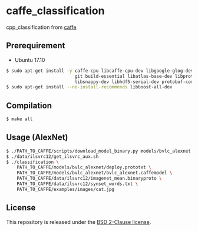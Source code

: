 # caffe_classification

cpp_classification from [caffe](https://github.com/BVLC/caffe)

## Prerequirement

- Ubuntu 17.10

```sh
$ sudo apt-get install -y caffe-cpu libcaffe-cpu-dev libgoogle-glog-dev libopenblas-dev \
                          git build-essential libatlas-base-dev libprotobuf-dev libleveldb-dev \
                          libsnappy-dev libhdf5-serial-dev protobuf-compiler libopenblas-dev
$ sudo apt-get install --no-install-recommends libboost-all-dev
```

## Compilation

```sh
$ make all
```

## Usage (AlexNet)

```sh
$ ./PATH_TO_CAFFE/scripts/download_model_binary.py models/bvlc_alexnet
$ ./data/ilsvrc12/get_ilsvrc_aux.sh
$ ./classification \
    PATH_TO_CAFFE/models/bvlc_alexnet/deploy.prototxt \
    PATH_TO_CAFFE/models/bvlc_alexnet/bvlc_alexnet.caffemodel \
    PATH_TO_CAFFE/data/ilsvrc12/imagenet_mean.binaryproto \
    PATH_TO_CAFFE/data/ilsvrc12/synset_words.txt \
    PATH_TO_CAFFE/examples/images/cat.jpg
```

## License

This repository is released under the [BSD 2-Clause license](LICENSE).

